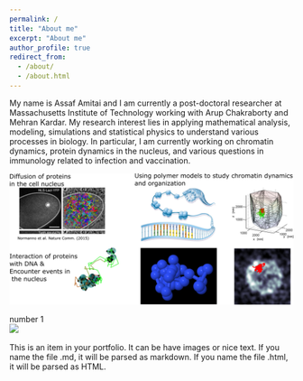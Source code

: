 ```yaml
---
permalink: /
title: "About me"
excerpt: "About me"
author_profile: true
redirect_from: 
  - /about/
  - /about.html
---
```


My name is Assaf Amitai and I am currently a post-doctoral researcher at Massachusetts Institute of Technology working with Arup Chakraborty and Mehran Kardar. My research interest lies in applying mathematical analysis, modeling, simulations and statistical physics to understand various processes in biology. In particular, I am currently working on chromatin dynamics, protein dynamics in the nucleus, and various questions in immunology related to infection and vaccination.



![](/images/nuclear_topics3.png)

number 1<br/><img src='/files/nuclear_topics3.png'>


This is an item in your portfolio. It can be have images or nice text. If you name the file .md, it will be parsed as markdown. If you name the file .html, it will be parsed as HTML. 

